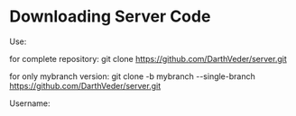 Downloading Server Code
=======================

Use:

for complete repository:
git clone  https://github.com/DarthVeder/server.git

for only mybranch version:
git clone -b mybranch --single-branch https://github.com/DarthVeder/server.git

Username: 

